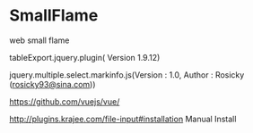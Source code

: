 # SmallFlame
web small flame

 tableExport.jquery.plugin( Version 1.9.12)
 
 jquery.multiple.select.markinfo.js(Version :  1.0, Author  :  Rosicky (rosicky93@sina.com)) 

https://github.com/vuejs/vue/

http://plugins.krajee.com/file-input#installation 
Manual Install

